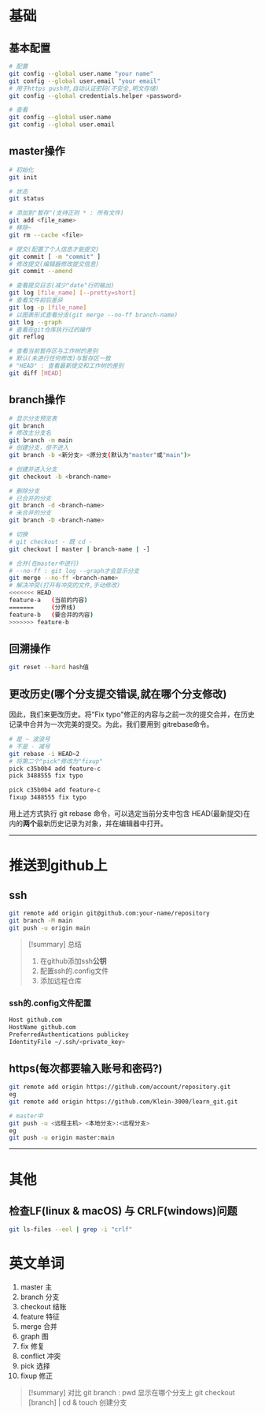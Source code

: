 # 基础
## 基本配置
```bash
# 配置
git config --global user.name "your name"
git config --global user.email "your email"
# 用于https push时,自动认证密码(不安全,明文存储)
git config --global credentials.helper <password>

# 查看
git config --global user.name 
git config --global user.email 
```

## master操作
```bash
# 初始化
git init

# 状态
git status

# 添加到"暂存"(支持正则 * : 所有文件)
git add <file_name>
# 移除~
git rm --cache <file>

# 提交(配置了个人信息才能提交)
git commit [ -m "commit" ]
# 修改提交(编辑器修改提交信息)
git commit --amend

# 查看提交日志(减少"date"行的输出)
git log [file_name] [--pretty=short]
# 查看文件前后差异
git log -p [file_name]
# 以图表形式查看分支(git merge --no-ff branch-name)
git log --graph
# 查看在git仓库执行过的操作
git reflog

# 查看当前暂存区与工作树的差别
# 默认(未进行任何修改)与暂存区一致
# "HEAD" : 查看最新提交和工作树的差别
git diff [HEAD]
```

## branch操作
```bash
# 显示分支预览表
git branch
# 修改主分支名
git branch -m main
# 创建分支，但不进入
git branch -b <新分支> <原分支(默认为"master"或"main")>

# 创建并进入分支
git checkout -b <branch-name>

# 删除分支
# 已合并的分支
git branch -d <branch-name>
# 未合并的分支
git branch -D <branch-name> 

# 切换
# git checkout - 既 cd -
git checkout [ master | branch-name | -]

# 合并(在master中进行)
# --no-ff : git log --graph才会显示分支
git merge --no-ff <branch-name>
# 解决冲突(打开有冲突的文件,手动修改)
<<<<<<< HEAD
feature-a   (当前的内容)
=======     (分界线)
feature-b   (要合并的内容)
>>>>>>> feature-b

```
## 回溯操作
```bash
git reset --hard hash值
```
## 更改历史(哪个分支提交错误,就在哪个分支修改)
因此，我们来更改历史。将“Fix typo"修正的内容与之前一次的提交合并，在历史记录中合并为一次完美的提交。为此，我们要用到 gitrebase命令。
```bash
# 是 ~ 波浪号
# 不是 - 减号 
git rebase -i HEAD~2
# 将第二个"pick"修改为"fixup"
pick c35b0b4 add feature-c
pick 3488555 fix typo 

pick c35b0b4 add feature-c
fixup 3488555 fix typo 

```
用上述方式执行 git rebase 命令，可以选定当前分支中包含 HEAD(最新提交)在内的**两个**最新历史记录为对象，并在编辑器中打开。

---
# 推送到github上
## ssh
```bash
git remote add origin git@github.com:your-name/repository
git branch -M main
git push -u origin main
```
> [!summary] 总结
> 1. 在github添加ssh**公钥**
> 2. 配置ssh的.config文件
> 3. 添加远程仓库

### ssh的.config文件配置
```bash
Host github.com
HostName github.com
PreferredAuthentications publickey
IdentityFile ~/.ssh/<private_key>
```
## https(每次都要输入账号和密码?)
```bash
git remote add origin https://github.com/account/repository.git
eg
git remote add origin https://github.com/Klein-3000/learn_git.git

# master中
git push -u <远程主机> <本地分支>:<远程分支>
eg
git push -u origin master:main

```

---
# 其他
## 检查LF(linux & macOS) 与 CRLF(windows)问题
```bash
git ls-files --eol | grep -i "crlf"
```

# 英文单词
1. master 主
2. branch 分支
3. checkout 结账
4. feature 特征
5. merge 合并
6. graph 图
7. fix 修复
8. conflict 冲突
9. pick 选择
10. fixup 修正

> [!summary] 对比
> git branch : pwd  显示在哪个分支上
> git checkout \[branch]  | cd & touch 创建分支

